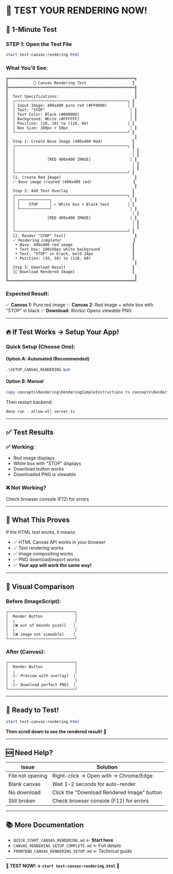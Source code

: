 # 🎨 TEST YOUR RENDERING NOW!

## 🚀 1-Minute Test

### STEP 1: Open the Test File

```powershell
start test-canvas-rendering.html
```

### What You'll See:

```
╔═══════════════════════════════════════════════════════╗
║           🎨 Canvas Rendering Test                    ║
╠═══════════════════════════════════════════════════════╣
║                                                       ║
║  Test Specifications:                                 ║
║  ┌─────────────────────────────────────────────────┐ ║
║  │ Input Image: 400x400 pure red (#FF0000)         │ ║
║  │ Text: "STOP"                                     │ ║
║  │ Text Color: Black (#000000)                      │ ║
║  │ Background: White (#FFFFFF)                      │ ║
║  │ Position: (10, 10) to (110, 60)                 │ ║
║  │ Box Size: 100px × 50px                           │ ║
║  └─────────────────────────────────────────────────┘ ║
║                                                       ║
║  Step 1: Create Base Image (400x400 Red)             ║
║  ┌─────────────────────────────────────────────────┐ ║
║  │                                                   │ ║
║  │                                                   │ ║
║  │              [RED 400x400 IMAGE]                 │ ║
║  │                                                   │ ║
║  │                                                   │ ║
║  └─────────────────────────────────────────────────┘ ║
║  [1. Create Red Image]                                ║
║  ✅ Base image created (400x400 red)                  ║
║                                                       ║
║  Step 2: Add Text Overlay                            ║
║  ┌─────────────────────────────────────────────────┐ ║
║  │ ┌─────────────┐                                  │ ║
║  │ │    STOP     │ ← White box + Black text        │ ║
║  │ └─────────────┘                                  │ ║
║  │                                                   │ ║
║  │              [RED 400x400 IMAGE]                 │ ║
║  │                                                   │ ║
║  │                                                   │ ║
║  └─────────────────────────────────────────────────┘ ║
║  [2. Render "STOP" Text]                              ║
║  ✅ Rendering complete!                               ║
║   • Base: 400x400 red image                          ║
║   • Text box: 100x50px white background              ║
║   • Text: "STOP" in black, bold 24px                 ║
║   • Position: (10, 10) to (110, 60)                  ║
║                                                       ║
║  Step 3: Download Result                             ║
║  [💾 Download Rendered Image]                         ║
║                                                       ║
╚═══════════════════════════════════════════════════════╝
```

### Expected Result:

✅ **Canvas 1:** Pure red image
✅ **Canvas 2:** Red image + white box with "STOP" in black
✅ **Download:** Works! Opens viewable PNG

---

## 🔥 If Test Works → Setup Your App!

### Quick Setup (Choose One):

#### Option A: Automated (Recommended)
```powershell
.\SETUP_CANVAS_RENDERING.bat
```

#### Option B: Manual
```powershell
copy concepts\Rendering\RenderingSimpleInstructions.ts concepts\Rendering\Rendering.ts
```

Then restart backend:
```powershell
deno run --allow-all server.ts
```

---

## ✅ Test Results

### ✅ Working:
- Red image displays
- White box with "STOP" displays
- Download button works
- Downloaded PNG is viewable

### ❌ Not Working?
Check browser console (F12) for errors

---

## 🎯 What This Proves

If the HTML test works, it means:
- ✅ HTML Canvas API works in your browser
- ✅ Text rendering works
- ✅ Image compositing works
- ✅ PNG download/export works
- ✅ **Your app will work the same way!**

---

## 📸 Visual Comparison

### Before (ImageScript):
```
┌─────────────────────────────┐
│  Render Button              │
│  ↓                          │
│  [❌ out of bounds pixel]   │
│  ↓                          │
│  [❌ image not viewable]    │
└─────────────────────────────┘
```

### After (Canvas):
```
┌─────────────────────────────┐
│  Render Button              │
│  ↓                          │
│  [✅ Preview with overlay]  │
│  ↓                          │
│  [✅ Download perfect PNG]  │
└─────────────────────────────┘
```

---

## 🎉 Ready to Test!

```powershell
start test-canvas-rendering.html
```

**Then scroll down to see the rendered result!** 🎨

---

## 🆘 Need Help?

| Issue | Solution |
|-------|----------|
| File not opening | Right-click → Open with → Chrome/Edge |
| Blank canvas | Wait 1-2 seconds for auto-render |
| No download | Click the "Download Rendered Image" button |
| Still broken | Check browser console (F12) for errors |

---

## 📚 More Documentation

- `QUICK_START_CANVAS_RENDERING.md` ← **Start here**
- `CANVAS_RENDERING_SETUP_COMPLETE.md` ← Full details
- `FRONTEND_CANVAS_RENDERING_SETUP.md` ← Technical guide

---

**🎨 TEST NOW! → `start test-canvas-rendering.html` 🚀**
